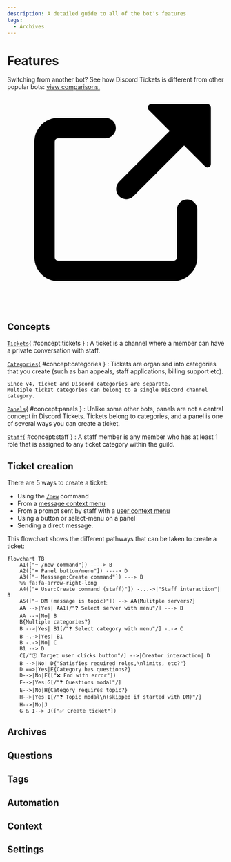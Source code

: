 ```yaml
---
description: A detailed guide to all of the bot's features
tags:
  - Archives
---
```


# Features

<!--
!!! question "Switching from another bot?"
	**See how Discord Tickets is different from other popular bots:**

	[View comparisons :octicons-link-external-16:](https://blog.discordtickets.app/tag/comparison/){ target=_blank .md-button .md-button--primary
 -->

<div class="admonition question">
<p class="admonition-title text-lg">
Switching from another bot? See how Discord Tickets is different from other popular bots:
<a href="https://blog.discordtickets.app/tag/comparison/" target="_blank">view comparisons.
<span class="twemoji"><svg xmlns="http://www.w3.org/2000/svg" viewBox="0 0 16 16"><path fill-rule="evenodd" d="M10.604 1h4.146a.25.25 0 0 1 .25.25v4.146a.25.25 0 0 1-.427.177L13.03 4.03 9.28 7.78a.75.75 0 0 1-1.06-1.06l3.75-3.75-1.543-1.543A.25.25 0 0 1 10.604 1zM3.75 2A1.75 1.75 0 0 0 2 3.75v8.5c0 .966.784 1.75 1.75 1.75h8.5A1.75 1.75 0 0 0 14 12.25v-3.5a.75.75 0 0 0-1.5 0v3.5a.25.25 0 0 1-.25.25h-8.5a.25.25 0 0 1-.25-.25v-8.5a.25.25 0 0 1 .25-.25h3.5a.75.75 0 0 0 0-1.5h-3.5z"></path></svg></span>
</a>
</p>
</div>

## Concepts

[`Tickets`](#concept:tickets){ #concept:tickets }
:   A ticket is a channel where a member can have a private conversation with staff.

[`Categories`](#concept:categories){ #concept:categories }
:   Tickets are organised into categories that you create (such as ban appeals, staff applications, billing support etc).

	Since v4, ticket and Discord categories are separate.
	Multiple ticket categories can belong to a single Discord channel category.

[`Panels`](#concept:panels){ #concept:panels }
:   Unlike some other bots, panels are not a central concept in Discord Tickets.
	Tickets belong to categories, and a panel is one of several ways you can create a ticket.

[`Staff`](#concept:staff){ #concept:staff }
:	A staff member is any member who has at least 1 role that is assigned to any ticket category within the guild.


## Ticket creation

There are 5 ways to create a ticket:

- Using the [`/new`](./commands.md#new) command
- From a [message context menu](./commands.md#create-a-ticket-from-message)
- From a prompt sent by staff with a [user context menu](./commands.md#create-a-ticket-for-user)
- Using a button or select-menu on a panel
- Sending a direct message.

This flowchart shows the different pathways that can be taken to create a ticket:

```mermaid
flowchart TB
    A1(["➡️ /new command"]) ----> B
    A2(["➡️ Panel button/menu"]) ----> D
    A3(["➡️ Messsage:Create command"]) ---> B
    %% fa:fa-arrow-right-long
    A4(["➡️ User:Create command (staff)"]) -...->|"Staff interaction"| B
    A5(["➡️ DM (message is topic)"]) --> AA{Mulitple servers?}
    AA -->|Yes| AA1[/"❓ Select server with menu"/] ---> B
    AA -->|No| B
    B{Multiple categories?}
    B -->|Yes| B1[/"❓ Select category with menu"/] -.-> C
    B -.->|Yes| B1
    B -.->|No| C
    B1 --> D
    C[/"🕑 Target user clicks button"/] -->|Creator interaction| D
    B -->|No| D{"Satisfies required roles,\nlimits, etc?"}
    D ==>|Yes|E{Category has questions?}
    D-->|No|F(["❌ End with error"])
    E-->|Yes|G[/"❓ Questions modal"/]
    E-->|No|H{Category requires topic?}
    H-->|Yes|I[/"❓ Topic modal\n(skipped if started with DM)"/]
    H-->|No|J
    G & I--> J(["✅ Create ticket"])
```

## Archives

## Questions

## Tags

## Automation

## Context

## Settings
